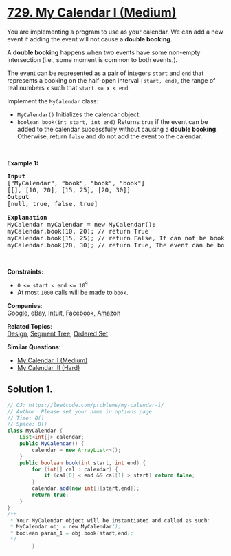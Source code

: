 # [729. My Calendar I (Medium)](https://leetcode.com/problems/my-calendar-i/)

<p>You are implementing a program to use as your calendar. We can add a new event if adding the event will not cause a <strong>double booking</strong>.</p>

<p>A <strong>double booking</strong> happens when two events have some non-empty intersection (i.e., some moment is common to both events.).</p>

<p>The event can be represented as a pair of integers <code>start</code> and <code>end</code> that represents a booking on the half-open interval <code>[start, end)</code>, the range of real numbers <code>x</code> such that <code>start &lt;= x &lt; end</code>.</p>

<p>Implement the <code>MyCalendar</code> class:</p>

<ul>
	<li><code>MyCalendar()</code> Initializes the calendar object.</li>
	<li><code>boolean book(int start, int end)</code> Returns <code>true</code> if the event can be added to the calendar successfully without causing a <strong>double booking</strong>. Otherwise, return <code>false</code> and do not add the event to the calendar.</li>
</ul>

<p>&nbsp;</p>
<p><strong>Example 1:</strong></p>

<pre><strong>Input</strong>
["MyCalendar", "book", "book", "book"]
[[], [10, 20], [15, 25], [20, 30]]
<strong>Output</strong>
[null, true, false, true]

<strong>Explanation</strong>
MyCalendar myCalendar = new MyCalendar();
myCalendar.book(10, 20); // return True
myCalendar.book(15, 25); // return False, It can not be booked because time 15 is already booked by another event.
myCalendar.book(20, 30); // return True, The event can be booked, as the first event takes every time less than 20, but not including 20.</pre>

<p>&nbsp;</p>
<p><strong>Constraints:</strong></p>

<ul>
	<li><code>0 &lt;= start &lt; end &lt;= 10<sup>9</sup></code></li>
	<li>At most <code>1000</code> calls will be made to <code>book</code>.</li>
</ul>

**Companies**:  
[Google](https://leetcode.com/company/google), [eBay](https://leetcode.com/company/ebay), [Intuit](https://leetcode.com/company/intuit), [Facebook](https://leetcode.com/company/facebook), [Amazon](https://leetcode.com/company/amazon)

**Related Topics**:  
[Design](https://leetcode.com/tag/design/), [Segment Tree](https://leetcode.com/tag/segment-tree/), [Ordered Set](https://leetcode.com/tag/ordered-set/)

**Similar Questions**:

- [My Calendar II (Medium)](https://leetcode.com/problems/my-calendar-ii/)
- [My Calendar III (Hard)](https://leetcode.com/problems/my-calendar-iii/)

## Solution 1.

```java
// OJ: https://leetcode.com/problems/my-calendar-i/
// Author: Please set your name in options page
// Time: O()
// Space: O()
class MyCalendar {
    List<int[]> calendar;
    public MyCalendar() {
        calendar = new ArrayList<>();
    }
    public boolean book(int start, int end) {
        for (int[] cal : calendar) {
            if (cal[0] < end && cal[1] > start) return false;
        }
        calendar.add(new int[]{start,end});
        return true;
    }
}
/**
 * Your MyCalendar object will be instantiated and called as such:
 * MyCalendar obj = new MyCalendar();
 * boolean param_1 = obj.book(start,end);
 */
        }

```
